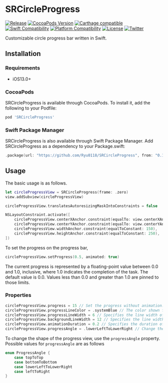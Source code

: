 # SRCircleProgress

[![Release](https://img.shields.io/github/v/release/Ryu0118/SRCircleProgress)](https://github.com/Ryu0118/SRCircleProgress/releases/latest)
[![CocoaPods Version](https://img.shields.io/cocoapods/v/StringTransform.svg)](https://cocoapods.org/pods/SRCircleProgress)
[![Carthage compatible](https://img.shields.io/badge/Carthage-compatible-4BC51D.svg)](https://github.com/Ryu0118/SRCirclrProgress)
[![Swift Compatibility](https://img.shields.io/endpoint?url=https%3A%2F%2Fswiftpackageindex.com%2Fapi%2Fpackages%2FRyu0118%2FSRCircleProgress%2Fbadge%3Ftype%3Dswift-versions)](https://swiftpackageindex.com/Ryu0118/SRCircleProgress)
[![Platform Compatibility](https://img.shields.io/endpoint?url=https%3A%2F%2Fswiftpackageindex.com%2Fapi%2Fpackages%2FRyu0118%2FSRCircleProgress%2Fbadge%3Ftype%3Dplatforms)](https://swiftpackageindex.com/Ryu0118/SRCircleProgress)
[![License](https://img.shields.io/github/license/Ryu0118/SRCircleProgress)](https://github.com/Ryu0118/SRCircleProgress/blob/main/LICENSE)
[![Twitter](https://img.shields.io/twitter/follow/ryu_hu03?style=social)](https://twitter.com/ryu_hu03)

Customizable circle progress bar written in Swift.

## Installation
### Requirements
- iOS13.0+
### CocoaPods
SRCircleProgress is available through CocoaPods. To install it, add the following to your Podfile:
```Ruby
pod 'SRCircleProgress'
```
### Swift Package Manager
SRCircleProgress is also available through Swift Package Manager. Add SRCircleProgress as a dependency to your Package.swift:
```Swift
.package(url: "https://github.com/Ryu0118/SRCircleProgress", from: "0.1.0")
```
## Usage
The basic usage is as follows.
```Swift
let circleProgressView = SRCircleProgress(frame: .zero)
view.addSubview(circleProgressView)

circleProgressView.translatesAutoresizingMaskIntoConstraints = false

NSLayoutConstraint.activate([
    circleProgressView.centerXAnchor.constraint(equalTo: view.centerXAnchor),
    circleProgressView.centerYAnchor.constraint(equalTo: view.centerYAnchor),
    circleProgressView.widthAnchor.constraint(equalToConstant: 150),
    circleProgressView.heightAnchor.constraint(equalToConstant: 250),
])
```
To set the progress on the progress bar, 
```Swift
circleProgressView.setProgress(0.5, animated: true)
```
The current progress is represented by a floating-point value between 0.0 and 1.0, inclusive, where 1.0 indicates the completion of the task. The default value is 0.0. Values less than 0.0 and greater than 1.0 are pinned to those limits.

### Properties
```Swift
circleProgressView.progress = 15 // Set the progress without animation.
circleProgressView.progressLineColor = .systemBlue // The color shown for the portion of the progress view that is filled.
circleProgressView.progressLineWidth = 6 // Specifies the line width of the progress view.
circleProgressView.backgroundLineWidth = 12 // Specifies the line width of the view behind the progress view.
circleProgressView.animationDuration = 0.2 // Specifies the duration of the animation when setProgress(_:animated:) is executed
circleProgressView.progressAngle = .lowerLeftToLowerRight // Change the shape of the progress view
```
To change the shape of the progress view, use the `progressAngle` property.
Possible values for `progressAngle` are as follows
```Swift
enum ProgressAngle {
    case topToTop
    case bottomToBottom
    case lowerLeftToLowerRight
    case leftToRight
}
```



